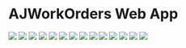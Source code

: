 AJWorkOrders Web App
===============================
<img src="https://raw.github.com/nicholasceliano/AJWorkOrders-WebApp/master/Images/LogInPage.PNG" />
<img src="https://raw.github.com/nicholasceliano/AJWorkOrders-WebApp/master/Images/AdminPanel.PNG" />
<img src="https://raw.github.com/nicholasceliano/AJWorkOrders-WebApp/master/Images/AdminPanelDetails.PNG" />
<img src="https://raw.github.com/nicholasceliano/AJWorkOrders-WebApp/master/Images/AdminPanelEdit.PNG" />
<img src="https://raw.github.com/nicholasceliano/AJWorkOrders-WebApp/master/Images/ManageDevices.PNG" />
<img src="https://raw.github.com/nicholasceliano/AJWorkOrders-WebApp/master/Images/ManageDevicesDetails.PNG" />
<img src="https://raw.github.com/nicholasceliano/AJWorkOrders-WebApp/master/Images/ManageDevicesEdit.PNG" />
<img src="https://raw.github.com/nicholasceliano/AJWorkOrders-WebApp/master/Images/WorkOrders.PNG" />
<img src="https://raw.github.com/nicholasceliano/AJWorkOrders-WebApp/master/Images/WorkOrdersSearch.PNG" />
<img src="https://raw.github.com/nicholasceliano/AJWorkOrders-WebApp/master/Images/WorkOrdersNew.PNG" />
<img src="https://raw.github.com/nicholasceliano/AJWorkOrders-WebApp/master/Images/WorkOrdersEdit.PNG" />
<img src="https://raw.github.com/nicholasceliano/AJWorkOrders-WebApp/master/Images/WorkOrdersApproved.PNG" />
<img src="https://raw.github.com/nicholasceliano/AJWorkOrders-WebApp/master/Images/WorkOrdersApprovalPendingFromApp.PNG" />
<img src="https://raw.github.com/nicholasceliano/AJWorkOrders-WebApp/master/Images/APITests.PNG" />
